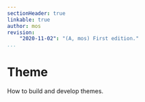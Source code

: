```yaml
---
sectionHeader: true
linkable: true
author: mos
revision:
    "2020-11-02": "(A, mos) First edition."
...
```

Theme
=======================

How to build and develop themes.
